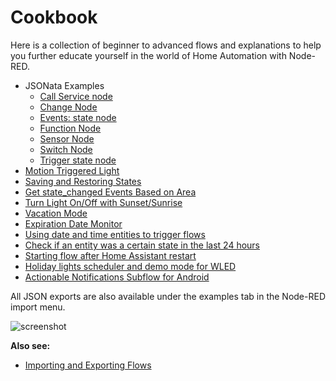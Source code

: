 # Cookbook

Here is a collection of beginner to advanced flows and explanations to help you
further educate yourself in the world of Home Automation with Node-RED.

- JSONata Examples
  - [Call Service node](./jsonata/call-service.md)
  - [Change Node](./jsonata/change-node.md)
  - [Events: state node](./jsonata/events-state.md)
  - [Function Node](./jsonata/function-node.md)
  - [Sensor Node](./jsonata/sensor.md)
  - [Switch Node](./jsonata/switch-node.md)
  - [Trigger state node](./jsonata/trigger-state.md)
- [Motion Triggered Light](./motion-triggered-light.md)
- [Saving and Restoring States](./saving-and-restoring-states.md)
- [Get state_changed Events Based on Area](./get-state_changed-events-based-on-area.md)
- [Turn Light On/Off with Sunset/Sunrise](./sun-events.md)
- [Vacation Mode](./vacation-mode.md)
- [Expiration Date Monitor](./expiration-date-monitor.md)
- [Using date and time entities to trigger flows](./using-date-and-time-entities-to-trigger-flows.md)
- [Check if an entity was a certain state in the last 24 hours](./check-if-an-entity-was-turned-on-in-the-last-24-hours.md)
- [Starting flow after Home Assistant restart](./starting-flow-after-home-assistant-restart.md)
- [Holiday lights scheduler and demo mode for WLED](./holiday-lights-scheduler-and-demo-mode-for-wled.md)
- [Actionable Notifications Subflow for Android](./actionable-notifications-subflow-for-android.md)

All JSON exports are also available under the examples tab in the Node-RED
import menu.

![screenshot](./images/index_import_screenshot.png)

**Also see:**

- [Importing and Exporting Flows](https://nodered.org/docs/user-guide/editor/workspace/import-export)
